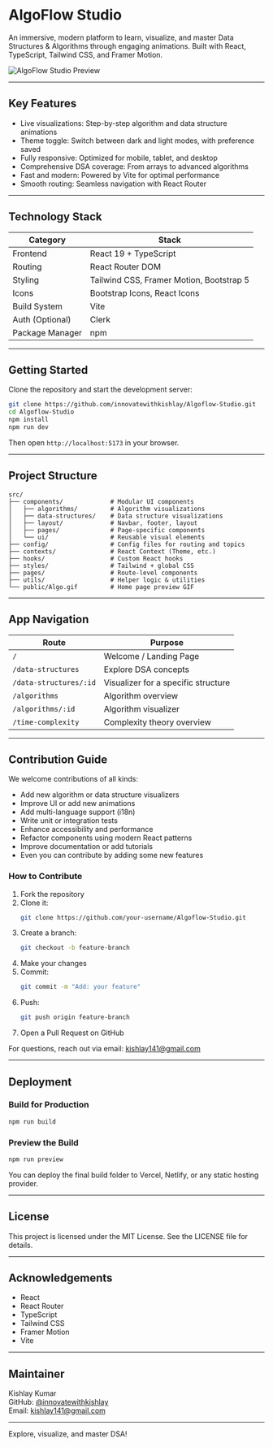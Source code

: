 # AlgoFlow Studio

An immersive, modern platform to learn, visualize, and master Data Structures & Algorithms through engaging animations. Built with React, TypeScript, Tailwind CSS, and Framer Motion.

![AlgoFlow Studio Preview](./Algo.gif)

---

## Key Features

- Live visualizations: Step-by-step algorithm and data structure animations
- Theme toggle: Switch between dark and light modes, with preference saved
- Fully responsive: Optimized for mobile, tablet, and desktop
- Comprehensive DSA coverage: From arrays to advanced algorithms
- Fast and modern: Powered by Vite for optimal performance
- Smooth routing: Seamless navigation with React Router

---

## Technology Stack

| Category         | Stack                                    |
|------------------|------------------------------------------|
| Frontend         | React 19 + TypeScript                    |
| Routing          | React Router DOM                         |
| Styling          | Tailwind CSS, Framer Motion, Bootstrap 5 |
| Icons            | Bootstrap Icons, React Icons             |
| Build System     | Vite                                     |
| Auth (Optional)  | Clerk                                    |
| Package Manager  | npm                                      |

---

## Getting Started

Clone the repository and start the development server:

```bash
git clone https://github.com/innovatewithkishlay/Algoflow-Studio.git
cd Algoflow-Studio
npm install
npm run dev
```

Then open `http://localhost:5173` in your browser.

---

## Project Structure

```
src/
├── components/             # Modular UI components
│   ├── algorithms/         # Algorithm visualizations
│   ├── data-structures/    # Data structure visualizations
│   ├── layout/             # Navbar, footer, layout
│   ├── pages/              # Page-specific components
│   └── ui/                 # Reusable visual elements
├── config/                 # Config files for routing and topics
├── contexts/               # React Context (Theme, etc.)
├── hooks/                  # Custom React hooks
├── styles/                 # Tailwind + global CSS
├── pages/                  # Route-level components
├── utils/                  # Helper logic & utilities
└── public/Algo.gif         # Home page preview GIF
```

---

## App Navigation

| Route                      | Purpose                              |
|----------------------------|--------------------------------------|
| `/`                        | Welcome / Landing Page               |
| `/data-structures`         | Explore DSA concepts                 |
| `/data-structures/:id`     | Visualizer for a specific structure  |
| `/algorithms`              | Algorithm overview                   |
| `/algorithms/:id`          | Algorithm visualizer                 |
| `/time-complexity`         | Complexity theory overview           |

---

## Contribution Guide

We welcome contributions of all kinds:

- Add new algorithm or data structure visualizers
- Improve UI or add new animations
- Add multi-language support (i18n)
- Write unit or integration tests
- Enhance accessibility and performance
- Refactor components using modern React patterns
- Improve documentation or add tutorials
- Even you can contribute by adding some new features
### How to Contribute

1. Fork the repository
2. Clone it:
   ```bash
   git clone https://github.com/your-username/Algoflow-Studio.git
   ```
3. Create a branch:
   ```bash
   git checkout -b feature-branch
   ```
4. Make your changes
5. Commit:
   ```bash
   git commit -m "Add: your feature"
   ```
6. Push:
   ```bash
   git push origin feature-branch
   ```
7. Open a Pull Request on GitHub

For questions, reach out via email: kishlay141@gmail.com

---

## Deployment

### Build for Production

```bash
npm run build
```

### Preview the Build

```bash
npm run preview
```

You can deploy the final build folder to Vercel, Netlify, or any static hosting provider.

---

## License

This project is licensed under the MIT License. See the LICENSE file for details.

---

## Acknowledgements

- React
- React Router
- TypeScript
- Tailwind CSS
- Framer Motion
- Vite

---

## Maintainer

Kishlay Kumar  
GitHub: [@innovatewithkishlay](https://github.com/innovatewithkishlay)  
Email: kishlay141@gmail.com

---

Explore, visualize, and master DSA!
